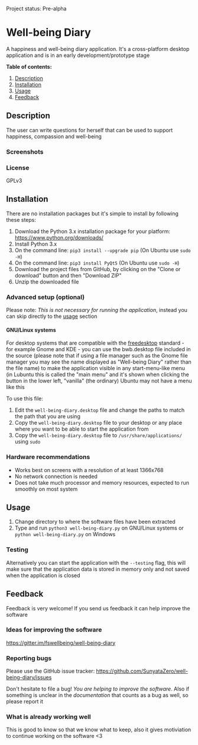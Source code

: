 Project status: Pre-alpha

# Well-being Diary

A happiness and well-being diary application. It's a cross-platform desktop application and is in an early development/prototype stage

**Table of contents:**

1. [Description](#description)
2. [Installation](#installation)
3. [Usage](#usage)
4. [Feedback](#feedback)


## Description

The user can write questions for herself that can be used to support happiness, compassion and well-being

### Screenshots



### License

GPLv3


## Installation

There are no installation packages but it's simple to install by following these steps:

1. Download the Python 3.x installation package for your platform: https://www.python.org/downloads/
2. Install Python 3.x
3. On the command line: `pip3 install --upgrade pip` (On Ubuntu use `sudo -H`)
4. On the command line: `pip3 install PyQt5` (On Ubuntu use `sudo -H`)
5. Download the project files from GitHub, by clicking on the "Clone or download" button and then "Download ZIP"
6. Unzip the downloaded file

### Advanced setup (optional)

Please note: *This is not necessary for running the application*, instead you can skip directly to the [usage](#usage) section

#### GNU/Linux systems

For desktop systems that are compatible with the [freedesktop](https://www.freedesktop.org/) standard - for example Gnome and KDE - you can use the bwb.desktop file included in the source (please note that if using a file manager such as the Gnome file manager you may see the name displayed as "Well-being Diary" rather than the file name) to make the application visible in any start-menu-like menu (in Lubuntu this is called the "main menu" and it's shown when clicking the button in the lower left, "vanilla" (the ordinary) Ubuntu may not have a menu like this

To use this file:

1. Edit the `well-being-diary.desktop` file and change the paths to match the path that you are using
2. Copy the `well-being-diary.desktop` file to your desktop or any place where you want to be able to start the application from
3. Copy the `well-being-diary.desktop` file to `/usr/share/applications/` using `sudo`

### Hardware recommendations

* Works best on screens with a resolution of at least 1366x768
* No network connection is needed
* Does not take much processor and memory resources, expected to run smoothly on most system 


## Usage

1. Change directory to where the software files have been extracted
2. Type and run `python3 well-being-diary.py` on GNU/Linux systems or `python well-being-diary.py` on Windows

### Testing

Alternatively you can start the application with the `--testing` flag, this will make sure that the application data is stored in memory only and not saved when the application is closed

## Feedback

Feedback is very welcome! If you send us feedback it can help improve the software

### Ideas for improving the software

https://gitter.im/fswellbeing/well-being-diary

### Reporting bugs

Please use the GitHub issue tracker: https://github.com/SunyataZero/well-being-diary/issues

Don't hesitate to file a bug! *You are helping to improve the software*. Also if something is unclear in the *documentation* that counts as a bug as well, so please report it

### What is already working well

This is good to know so that we know what to keep, also it gives motiviation to continue working on the software <3
